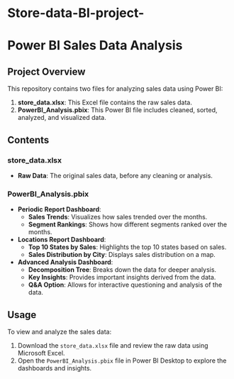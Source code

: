 # Store-data-BI-project-
# Power BI Sales Data Analysis

## Project Overview
This repository contains two files for analyzing sales data using Power BI:

1. **store_data.xlsx**: This Excel file contains the raw sales data.
2. **PowerBI_Analysis.pbix**: This Power BI file includes cleaned, sorted, analyzed, and visualized data.

## Contents
### store_data.xlsx
- **Raw Data**: The original sales data, before any cleaning or analysis.

### PowerBI_Analysis.pbix
- **Periodic Report Dashboard**:
  - **Sales Trends**: Visualizes how sales trended over the months.
  - **Segment Rankings**: Shows how different segments ranked over the months.
- **Locations Report Dashboard**:
  - **Top 10 States by Sales**: Highlights the top 10 states based on sales.
  - **Sales Distribution by City**: Displays sales distribution on a map.
- **Advanced Analysis Dashboard**:
  - **Decomposition Tree**: Breaks down the data for deeper analysis.
  - **Key Insights**: Provides important insights derived from the data.
  - **Q&A Option**: Allows for interactive questioning and analysis of the data.

## Usage
To view and analyze the sales data:
1. Download the `store_data.xlsx` file and review the raw data using Microsoft Excel.
2. Open the `PowerBI_Analysis.pbix` file in Power BI Desktop to explore the dashboards and insights.

